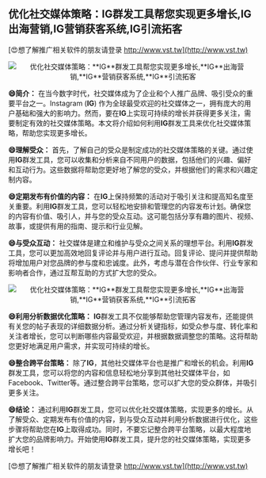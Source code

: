 ## **优化社交媒体策略：**IG**群发工具帮您实现更多增长,**IG**出海营销,**IG**营销获客系统,**IG**引流拓客**

[😍想了解推广相关软件的朋友请登录 http://www.vst.tw](http://www.vst.tw)

 <center><img src="https://vst.tw/MP4/tuiguang/png/8.png" alt="优化社交媒体策略：**IG**群发工具帮您实现更多增长,**IG**出海营销,**IG**营销获客系统,**IG**引流拓客"></center>

**😄简介：**
在当今数字时代，社交媒体成为了企业和个人推广品牌、吸引受众的重要平台之一。Instagram (**IG**) 作为全球最受欢迎的社交媒体之一，拥有庞大的用户基础和强大的影响力。然而，要在**IG**上实现可持续的增长并获得更多关注，需要制定有效的社交媒体策略。本文将介绍如何利用**IG**群发工具来优化社交媒体策略，帮助您实现更多增长。

**😄理解受众：**
首先，了解自己的受众是制定成功的社交媒体策略的关键。通过使用**IG**群发工具，您可以收集和分析来自不同用户的数据，包括他们的兴趣、偏好和互动行为。这些数据将帮助您更好地了解您的受众，并根据他们的需求和兴趣定制内容。

**😄定期发布有价值的内容：**
在**IG**上保持频繁的活动对于吸引关注和提高知名度至关重要。利用**IG**群发工具，您可以轻松地安排和管理您的内容发布计划。确保您的内容有价值、吸引人，并与您的受众互动。这可能包括分享有趣的图片、视频、故事，或提供有用的指南、提示和行业见解。

**😄与受众互动：**
社交媒体是建立和维护与受众之间关系的理想平台。利用**IG**群发工具，您可以更加高效地回复评论并与用户进行互动。回复评论、提问并提供帮助将增加用户对您品牌的参与度和忠诚度。此外，考虑与潜在合作伙伴、行业专家和影响者合作，通过互帮互助的方式扩大您的受众。

 <center><img src="https://vst.tw/MP4/tuiguang/png/0.png" alt="优化社交媒体策略：**IG**群发工具帮您实现更多增长,**IG**出海营销,**IG**营销获客系统,**IG**引流拓客"></center>

**😄利用分析数据优化策略：**
**IG**群发工具不仅能够帮助您管理内容发布，还能提供有关您的帖子表现的详细数据分析。通过分析关键指标，如受众参与度、转化率和关注者增长，您可以判断哪些内容最受欢迎，并根据数据调整您的策略。这将帮助您更好地满足用户需求，并实现可持续的增长。

**😄整合跨平台策略：**
除了**IG**，其他社交媒体平台也是推广和增长的机会。利用**IG**群发工具，您可以将您的内容和信息轻松地分享到其他社交媒体平台，如Facebook、Twitter等。通过整合跨平台策略，您可以扩大您的受众群体，并吸引更多关注。

**😄结论：**
通过利用**IG**群发工具，您可以优化社交媒体策略，实现更多的增长。从了解受众、定期发布有价值的内容，到与受众互动并利用分析数据进行优化，这些步骤将帮助您在**IG**上取得成功。同时，不要忘记整合跨平台策略，以最大程度地扩大您的品牌影响力。开始使用**IG**群发工具，提升您的社交媒体策略，实现更多增长吧！

[😍想了解推广相关软件的朋友请登录 http://www.vst.tw](http://www.vst.tw)



